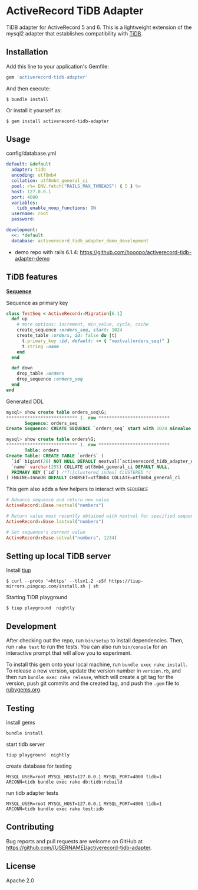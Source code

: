 # ActiveRecord TiDB Adapter

TiDB adapter for ActiveRecord 5 and 6. This is a lightweight extension of the mysql2 adapter that establishes compatibility with [TiDB](https://github.com/pingcap/tidb).


## Installation

Add this line to your application's Gemfile:

```ruby
gem 'activerecord-tidb-adapter'
```

And then execute:

    $ bundle install

Or install it yourself as:

    $ gem install activerecord-tidb-adapter

## Usage

config/database.yml

```yml
default: &default
  adapter: tidb
  encoding: utf8mb4
  collation: utf8mb4_general_ci
  pool: <%= ENV.fetch("RAILS_MAX_THREADS") { 5 } %>
  host: 127.0.0.1
  port: 4000
  variables:
    tidb_enable_noop_functions: ON
  username: root
  password:

development:
  <<: *default
  database: activerecord_tidb_adapter_demo_development

```

* demo repo with rails 6.1.4: https://github.com/hooopo/activerecord-tidb-adapter-demo

## TiDB features

**[Sequence](https://docs.pingcap.com/tidb/stable/sql-statement-create-sequence)**

Sequence as primary key

```ruby
class TestSeq < ActiveRecord::Migration[6.1]
  def up
    # more options: increment, min_value, cycle, cache
    create_sequence :orders_seq, start: 1024
    create_table :orders, id: false do |t|
      t.primary_key :id, default: -> { "nextval(orders_seq)" }
      t.string :name
    end
  end

  def down
    drop_table :orders
    drop_sequence :orders_seq
  end
end
```

Generated DDL
```sql
mysql> show create table orders_seq\G;
*************************** 1. row ***************************
       Sequence: orders_seq
Create Sequence: CREATE SEQUENCE `orders_seq` start with 1024 minvalue 1 maxvalue 9223372036854775806 increment by 1 nocache nocycle ENGINE=InnoDB

mysql> show create table orders\G;
*************************** 1. row ***************************
       Table: orders
Create Table: CREATE TABLE `orders` (
  `id` bigint(20) NOT NULL DEFAULT nextval(`activerecord_tidb_adapter_demo_development`.`orders_seq`),
  `name` varchar(255) COLLATE utf8mb4_general_ci DEFAULT NULL,
  PRIMARY KEY (`id`) /*T![clustered_index] CLUSTERED */
) ENGINE=InnoDB DEFAULT CHARSET=utf8mb4 COLLATE=utf8mb4_general_ci

```

This gem also adds a few helpers to interact with `SEQUENCE`

```ruby
# Advance sequence and return new value
ActiveRecord::Base.nextval("nembers")

# Return value most recently obtained with nextval for specified sequence.
ActiveRecord::Base.lastval("numbers")

# Set sequence's current value
ActiveRecord::Base.setval("numbers", 1234)
```


## Setting up local TiDB server

Install [tiup](https://github.com/pingcap/tiup)

```shell
$ curl --proto '=https' --tlsv1.2 -sSf https://tiup-mirrors.pingcap.com/install.sh | sh
```
Starting TiDB playground

```shell
$ tiup playground  nightly
```

## Development

After checking out the repo, run `bin/setup` to install dependencies. Then, run `rake test` to run the tests. You can also run `bin/console` for an interactive prompt that will allow you to experiment.

To install this gem onto your local machine, run `bundle exec rake install`. To release a new version, update the version number in `version.rb`, and then run `bundle exec rake release`, which will create a git tag for the version, push git commits and the created tag, and push the `.gem` file to [rubygems.org](https://rubygems.org).

## Testing

install gems

```
bundle install
```

start tidb server

```
tiup playground  nightly
```

create database for testing

```
MYSQL_USER=root MYSQL_HOST=127.0.0.1 MYSQL_PORT=4000 tidb=1 ARCONN=tidb bundle exec rake db:tidb:rebuild

```

run tidb adapter tests

```
MYSQL_USER=root MYSQL_HOST=127.0.0.1 MYSQL_PORT=4000 tidb=1 ARCONN=tidb bundle exec rake test:idb

```

## Contributing

Bug reports and pull requests are welcome on GitHub at https://github.com/[USERNAME]/activerecord-tidb-adapter.

## License

Apache 2.0

